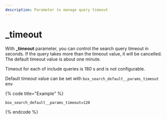 ```yaml
---
description: Parameter to manage query timeout
---
```


# \_timeout

With **\_timeout** parameter, you can control the search query timeout in seconds. If the query takes more than the timeout value, it will be cancelled. The default timeout value is about one minute.

Timeout for each of include queries is 180 s and is not configurable.

Default timeout value can be set with `box_search_default__params_timeout` env

{% code title="Example" %}
```
box_search_default__params_timeout=120
```
{% endcode %}
